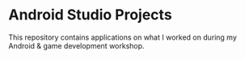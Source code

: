 # Android Studio Projects
 This repository contains applications on  what I worked on during my Android & game development workshop.
